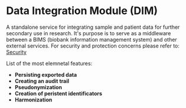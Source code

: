 # Data Integration Module (DIM)
A standalone service for integrating sample and patient data for further secondary use in research. It's purpose is to serve as a middleware between a BIMS (biobank information management system) and other external services. For security and protection concerns please refer to: [Security](SECURITY.md)

List of the most elemnetal features:
 - __Persisting exported data__
 - __Creating an audit trail__
 - __Pseudonymization__
 - __Creation of peristent identificators__
 - __Harmonization__
